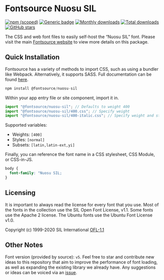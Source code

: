 # Fontsource Nuosu SIL

[![npm (scoped)](https://img.shields.io/npm/v/@fontsource/nuosu-sil?color=brightgreen)](https://www.npmjs.com/package/@fontsource/nuosu-sil) [![Generic badge](https://img.shields.io/badge/fontsource-passing-brightgreen)](https://github.com/fontsource/fontsource) [![Monthly downloads](https://badgen.net/npm/dm/@fontsource/nuosu-sil)](https://github.com/fontsource/fontsource) [![Total downloads](https://badgen.net/npm/dt/@fontsource/nuosu-sil)](https://github.com/fontsource/fontsource) [![GitHub stars](https://img.shields.io/github/stars/fontsource/fontsource.svg?style=social&label=Star)](https://github.com/fontsource/fontsource/stargazers)

The CSS and web font files to easily self-host the “Nuosu SIL” font. Please visit the main [Fontsource website](https://fontsource.org/fonts/nuosu-sil) to view more details on this package.

## Quick Installation

Fontsource has a variety of methods to import CSS, such as using a bundler like Webpack. Alternatively, it supports SASS. Full documentation can be found [here](https://beta.fontsource.org/docs/getting-started/introduction).

```javascript
npm install @fontsource/nuosu-sil
```

Within your app entry file or site component, import it in.

```javascript
import "@fontsource/nuosu-sil"; // Defaults to weight 400
import "@fontsource/nuosu-sil/400.css"; // Specify weight
import "@fontsource/nuosu-sil/400-italic.css"; // Specify weight and style

```

Supported variables:
- Weights: `[400]`
- Styles: `[normal]`
- Subsets: `[latin,latin-ext,yi]`

Finally, you can reference the font name in a CSS stylesheet, CSS Module, or CSS-in-JS.

```css
body {
  font-family: "Nuosu SIL;
}
```

## Licensing
It is important to always read the license for every font that you use.
Most of the fonts in the collection use the SIL Open Font License, v1.1. Some fonts use the Apache 2 license. The Ubuntu fonts use the Ubuntu Font License v1.0.

Copyright (c) 1999-2020 SIL International
[OFL-1.1](http://scripts.sil.org/OFL)

## Other Notes
Font version (provided by source): `v5`.
Feel free to star and contribute new ideas to this repository that aim to improve the performance of font loading, as well as expanding the existing library we already have. Any suggestions or ideas can be voiced via an [issue](https://github.com/fontsource/fontsource/issues).